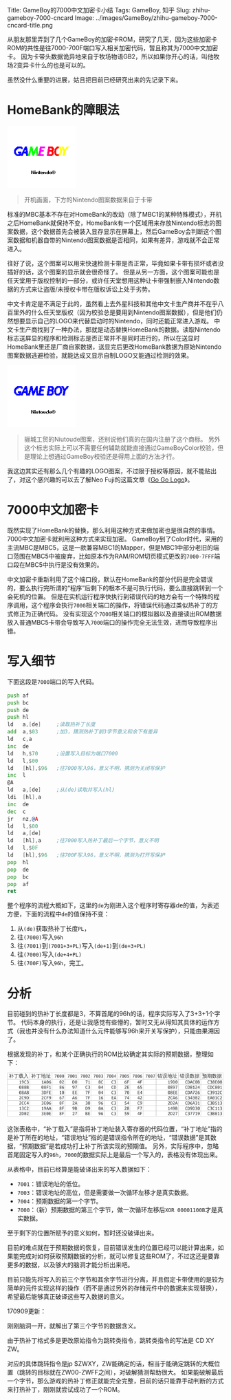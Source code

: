Title: GameBoy的7000中文加密卡小结
Tags: GameBoy, 知乎
Slug: zhihu-gameboy-7000-cncard
Image: ../images/GameBoy/zhihu-gameboy-7000-cncard-title.png

从朋友那里弄到了几个GameBoy的加密卡ROM，研究了几天，因为这些加密卡ROM的共性是往7000-700F端口写入相关加密代码，暂且称其为7000中文加密卡。
因为卡带头数据诡异地来自于牧场物语GB2，所以如果你开心的话，叫他牧场2变异卡什么的也是可以的。

虽然没什么重要的进展，姑且把目前已经研究出来的先记录下来。

# HomeBank的障眼法

![开机画面，下方的Nintendo图案数据来自于卡带](../images/GameBoy/zhihu-gameboy-7000-cncard-origin.png)

> 开机画面，下方的Nintendo图案数据来自于卡带

标准的MBC基本不存在对HomeBank的改动（除了MBC1的某种特殊模式），开机之后HomeBank就保持不变，HomeBank有一个区域用来存放Nintendo标志的图案数据，这个数据首先会被装入显存显示在屏幕上，然后GameBoy会判断这个图案数据和机器自带的Nintendo图案数据是否相同，如果有差异，游戏就不会正常进入。

往好了说，这个图案可以用来快速检测卡带是否正常，毕竟如果卡带有损坏或者没插好的话，这个图案的显示就会很奇怪了。
但是从另一方面，这个图案可能也是任天堂用于版权控制的一部分，或许任天堂想用这种让卡带强制嵌入Nintendo数据的方式来让盗版/未授权卡带在版权诉讼上处于劣势。

中文卡肯定是不满足于此的，虽然看上去外星科技和其他中文卡生产商并不在乎八百里外的什么任天堂版权（因为校验总是要用到Nintendo图案数据），但是他们仍然想要显示自己的LOGO来代替启动时的Nintendo，同时还能正常进入游戏。
中文卡生产商找到了一种办法，那就是动态替换HomeBank的数据。读取Nintendo标志送屏显的程序和检测标志是否正常并不是同时进行的，所以在送显时HomeBank里还是厂商自家数据，送显完后更改HomeBank数据为原始Nintendo图案数据逃避检验，就能达成又显示自制LOGO又能通过检测的效果。

![骊城工贸的Niutoude图案，还别说他们真的在国内注册了这个商标。另外这个标志实际上可以不需要任何辅助就能直接通过GameBoyColor校验，但是理论上想通过GameBoy校验还是得用上面的方法才行。](../images/GameBoy/zhihu-gameboy-7000-cncard-niutoude.png)

> 骊城工贸的Niutoude图案，还别说他们真的在国内注册了这个商标。
> 另外这个标志实际上可以不需要任何辅助就能直接通过GameBoyColor校验，但是理论上想通过GameBoy校验还是得用上面的方法才行。

我这边其实还有那么几个有趣的LOGO图案，不过限于授权等原因，就不能贴出了，对这个感兴趣的可以去了解Neo Fuji的这篇文章《[Go Go Logo](http://fuji.12bit.club/?tag=researchshit)》。

# 7000中文加密卡

既然实现了HomeBank的替换，那么利用这种方式来做加密也是很自然的事情。7000中文加密卡就利用这种方式来实现加密。
GameBoy到了Color时代，采用的主流MBC是MBC5，这是一款兼容MBC1的Mapper，但是MBC1中部分老旧的端口范围在MBC5中被废弃，比如原本作为RAM/ROM切页模式更改的`7000-7FFF`端口段在MBC5中执行是没有效果的。

中文加密卡重新利用了这个端口段，默认在HomeBank的部分代码是完全错误的，要么执行完所谓的“程序”后剩下的根本不是可执行代码，要么直接跳转到一个会死机的位置。
但是在实机运行程序快执行到错误代码的地方会有一个特殊的程序调用，这个程序会执行`7000`相关端口的操作，将错误代码通过类似热补丁的方式修正为正确代码。
没有实现这个`7000`相关端口的模拟器以及直接读出ROM数据放入普通MBC5卡带会导致写入`7000`端口的操作完全无法生效，进而导致程序出错。

# 写入细节

下面这段是`7000`端口的写入代码。

```asm
push af
push bc
push de
push hl
ld   a,[de]     ;读取热补丁长度
add  a,$03      ;加3，猜测热补丁前3字节意义和余下有差异
ld   c,a
inc  de
ld   h,$70      ;设置写入目标为端口7000
ld   l,$00
ld   [hl],$96   ;往7000写入96，意义不明，猜测为关闭写保护
inc  l
@A
ld   a,[de]     ;从(de)读取并写入(hl)
ldi  [hl],a
inc  de
dec  c
jr   nz,@A
ld   l,$00
ld   a,[de]
ld   [hl],a     ;往7000写入热补丁最后一个字节，意义不明
ld   l,$0F
ld   [hl],$96   ;往700F写入96，意义不明，猜测为打开写保护
pop  hl
pop  de
pop  bc
pop  af
ret
```

整个程序的流程大概如下，这里的`de`为刚进入这个程序时寄存器de的值，为表述方便，下面的流程中`de`的值保持不变：

1. 从`(de)`获取热补丁长度`PL`，
2. 往`(7000)`写入`96h`
3. 往`(7001)`到`(7001+3+PL)`写入`(de+1)`到`(de+3+PL)`
4. 往`(7000)`写入`(de+4+PL)`
5. 往`(700F)`写入`96h`，完工。


# 分析

目前碰到的热补丁长度都是3，不算首尾的96h的话，程序实际写入了3+3+1个字节。
代码本身的执行，还是让我感觉有些懵的，暂时又无从得知其具体的运作方式（我也并没有什么办法知道什么元件能够写96h来开关写保护），只能由果溯因了。

根据发现的补丁，和某个正确执行的ROM比较确定其实际的预期数据，整理如下：

![](../images/GameBoy/zhihu-gameboy-7000-cncard-table.png)

这张表格中，“补丁载入”是指将补丁地址装入寄存器的代码位置，“补丁地址”指的是补丁所在的地址，“错误地址”指的是错误指令所在的地址，“错误数据”是其数据，“预期数据”是若成功打上补丁所该实现的预期值。
另外，实际程序中，忽略首尾固定写入的`96h`，`7000`的数据实际上是最后一个写入的，表格没有体现出来。

从表格中，目前已经算是能破译出来的写入数据如下：
- `7001`：错误地址的低位。
- `7003`：错误地址的高位，但是需要做一次循环左移才是真实数据。
- `7004`：预期数据的第一个字节。
- `7000`：（新）预期数据的第三个字节，做一次循环左移后`XOR 00001100B`才是真实数据。

至于剩下的位置所赋予的意义如何，暂时还没破译出来。

目前的难点就在于预期数据的恢复，目前错误发生的位置已经可以能计算出来，如果能完成对如何获取预期数据的分析，就可以修复这些ROM了，不过这还是要靠更多的数据，以及够大的脑洞才能分析出来吧。

目前只能先将写入的前三个字节和其余字节进行分离，并且假定卡带使用的是较为简单的元件实现这样的操作（而不是通过另外的存储元件中的数据来实现替换），希望最后能够真正破译这些写入数据的意义。

170909更新：

刚刚脑洞一开，就解出了第三个字节的数据含义。

由于热补丁格式多是更改原始指令为跳转类指令，跳转类指令的写法是 CD XY ZW。

对应的具体跳转指令是jp $ZWXY，ZW能确定的话，相当于能确定跳转的大概位置（跳转的目标就在ZW00-ZWFF之间），对破解猜测帮助很大。
如果能破解最后一个字节，那么游戏的热补丁修正就能完全完整，目前的话只能靠手动判断的方式来打热补丁，刚刚就尝试成功了一个ROM。
